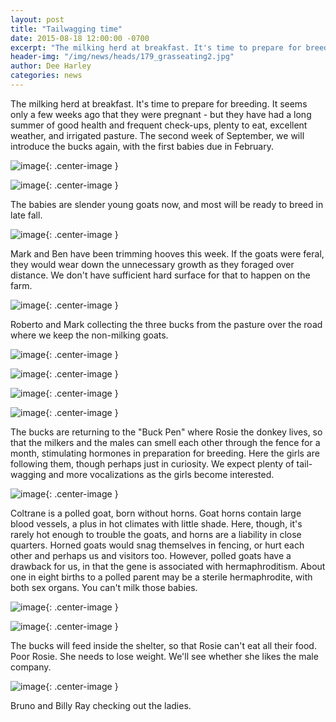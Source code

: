 ```yaml
---
layout: post
title: "Tailwagging time"
date: 2015-08-18 12:00:00 -0700
excerpt: "The milking herd at breakfast. It's time to prepare for breeding. It seems only a few weeks ago ..."
header-img: "/img/news/heads/179_grasseating2.jpg"
author: Dee Harley
categories: news
---
```

The milking herd at breakfast. It's time to prepare for breeding. It
seems only a few weeks ago that they were pregnant - but they have had
a long summer of good health and frequent check-ups, plenty to eat,
excellent weather, and irrigated pasture. The second week of
September, we will introduce the bucks again, with the first babies
due in February.

![image](/img/news/179_grasseating.jpg){: .center-image }

![image](/img/news/179_babyseesaw.jpg){: .center-image }

The babies are slender young goats now, and most will be ready to
breed in late fall.

![image](/img/news/179_hooftrim.jpg){: .center-image }

Mark and Ben have been trimming hooves this week. If the goats were
feral, they would wear down the unnecessary growth as they foraged
over distance. We don't have sufficient hard surface for that to
happen on the farm.

![image](/img/news/179_bucks1.jpg){: .center-image }

Roberto and Mark collecting the three bucks from the pasture over the
road where we keep the non-milking goats.

![image](/img/news/179_bucks11.jpg){: .center-image }

![image](/img/news/179_bucks2.jpg){: .center-image }

![image](/img/news/179_bucks3.jpg){: .center-image }



![image](/img/news/179_bucks4.jpg){: .center-image }

The bucks are returning to the &quot;Buck Pen&quot; where Rosie the
donkey lives, so that the milkers and the males can smell each other
through the fence for a month, stimulating hormones in preparation for
breeding. Here the girls are following them, though perhaps just in
curiosity. We expect plenty of tail-wagging and more vocalizations as
the girls become interested.

![image](/img/news/179_bucks5.jpg){: .center-image }

Coltrane is a polled goat, born without horns. Goat horns contain
large blood vessels, a plus in hot climates with little shade. Here,
though, it's rarely hot enough to trouble the goats, and horns are a
liability in close quarters. Horned goats would snag themselves in
fencing, or hurt each other and perhaps us and visitors too. However,
polled goats have a drawback for us, in that the gene is associated
with hermaphroditism. About one in eight births to a polled parent may
be a sterile hermaphrodite, with both sex organs. You can't milk those
babies.

![image](/img/news/179_bucks6.jpg){: .center-image }

![image](/img/news/179_bucks7.jpg){: .center-image }

The bucks will feed inside the shelter, so that Rosie can't eat all
their food. Poor Rosie. She needs to lose weight. We'll see whether
she likes the male company.

![image](/img/news/179_bucks8.jpg){: .center-image }

Bruno and Billy Ray checking out the ladies.

